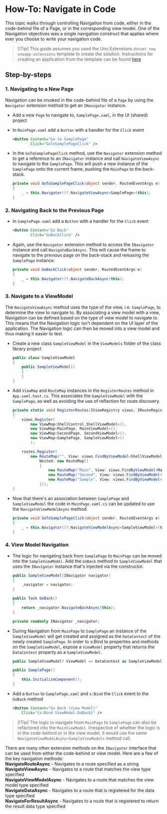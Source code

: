 # How-To: Navigate in Code

This topic walks through controlling Navigation from code, either in the code-behind file of a Page, or in the corresponding view model. One of the Navigation objectives was a single navigation construct that applies where ever you choose to write your navigation code.  

> [!Tip] This guide assumes you used the Uno.Extensions `dotnet new unoapp-extensions` template to create the solution. Instructions for creating an application from the template can be found [here](../Extensions/GettingStarted/UsingUnoExtensions.md)

## Step-by-steps


### 1. Navigating to a New Page

Navigation can be invoked in the code-behind file of a `Page` by using the `Navigator` extension method to get an `INavigator` instance.

- Add a new `Page` to navigate to, `SamplePage.xaml`, in the UI (shared) project
- In `MainPage.xaml` add a `Button` with a handler for the `Click` event  

    ```xml
    <Button Content="Go to SamplePage"
            Click="GoToSamplePageClick" />
    ```
- In the `GoToSamplePageClick` method, use the `Navigator` extension method to get a reference to an  `INavigator` instance and call `NavigateViewAsync` to navigate to the `SamplePage`. This will push a new instance of the `SamplePage` onto the current frame, pushing the `MainPage` to the back-stack. 

    ```csharp
    private void GoToSamplePageClick(object sender, RoutedEventArgs e)
    {
        _ = this.Navigator()?.NavigateViewAsync<SamplePage>(this);
    }
    ```

### 2. Navigating Back to the Previous Page

- In `SamplePage.xaml` add a `Button` with a handler for the `Click` event

    ```xml
    <Button Content="Go Back"
            Click="GoBackClick" />
    ```
- Again, use the `Navigator` extension method to access the `INavigator` instance and call `NavigateBackAsync`. This will cause the frame to navigate to the previous page on the back-stack and releasing the `SamplePage` instance.

    ```csharp
    private void GoBackClick(object sender, RoutedEventArgs e)
    {
        _ = this.Navigator()?.NavigateBackAsync(this);
    }
    ```

### 3. Navigate to a ViewModel

The `NavigateViewAsync` method uses the type of the view, i.e. `SamplePage`, to determine the view to navigate to. By associating a view model with a view, Navigation can be defined based on the type of view model to navigate to. This means that the Navigation logic isn't dependent on the UI layer of the application. The Navigation logic can then be moved into a view model and thus making it easier to test.

- Create a new class `SampleViewModel` in the `ViewModels` folder of the class library project

    ```csharp
    public class SampleViewModel
    {
        public SampleViewModel()
        {
        }
    }
    ```

- Add `ViewMap` and `RouteMap` instances in the `RegisterRoutes` method in `App.xaml.host.cs`. This associates the `SampleViewModel` with the `SamplePage`, as well as avoiding the use of reflection for route discovery.

    ```csharp
    private static void RegisterRoutes(IViewRegistry views, IRouteRegistry routes)
    {
        views.Register(
            new ViewMap<ShellControl,ShellViewModel>(),
            new ViewMap<MainPage, MainViewModel>(),
            new ViewMap<SecondPage, SecondViewModel>(),
            new ViewMap<SamplePage, SampleViewModel>()
            );
    
        routes.Register(
        	new RouteMap("", View: views.FindByViewModel<ShellViewModel>() ,
                Nested: new RouteMap[]
                {
                    new RouteMap("Main", View: views.FindByViewModel<MainViewModel>(),),
                    new RouteMap("Second", View: views.FindByViewModel<SecondViewModel>()),
                    new RouteMap("Sample", View: views.FindByViewModel<SampleViewModel>()),
                }));
    }
    ```

- Now that there's an association between `SamplePage` and `SampleViewModel` the code in `MainPage.xaml.cs` can be updated to use the `NavigateViewModelAsync` method.

    ```csharp
    private void GoToSamplePageClick(object sender, RoutedEventArgs e)
    {
        _ = this.Navigator()?.NavigateViewModelAsync<SampleViewModel>(this);
    }
    ```

### 4. View Model Navigation

- The logic for navigating back from `SamplePage` to `MainPage` can be moved into the `SampleViewModel`. Add the `GoBack` method to `SampleViewModel` that uses the `INavigator` instance that's injected via the constructor. 

    ```csharp
    public SampleViewModel(INavigator navigator)
    {
        _navigator = navigator;
    }

    public Task GoBack()
    {
        return _navigator.NavigateBackAsync(this);
    }
    
    private readonly INavigator _navigator;
    ```

- During Navigation from `MainPage` to `SamplePage` an instance of the `SampleViewModel` will get created and assigned as the `DataContext` of the newly created `SamplePage`. In order to x:Bind to properties and methods on the `SampleViewModel`, expose a `ViewModel` property that returns the `DataContext` property as a `SampleViewModel`. 

    ```csharp
    public SampleViewModel? ViewModel => DataContext as SampleViewModel;
    
    public SamplePage()
    {
        this.InitializeComponent();
    }
    ```

- Add a `Button` to `SamplePage.xaml` and `x:Bind` the `Click` event to the `GoBack` method
    ```xml
    <Button Content="Go Back (View Model)"
        Click="{x:Bind ViewModel.GoBack}" />
    ```

> [!Tip] The logic to navigate from `MainPage` to `SamplePage` can also be refactored into the `MainViewModel`. Irrespective of whether the logic is in the code-behind or in the view model, it would use the same `NavigateViewModelAsync<SampleViewModel>` method call.


There are many other extension methods on the `INavigator` interface that can be used from either the code-behind or view model. Here are a few of the key navigation methods:  
**NavigateRouteAsync** - Navigates to a route specified as a string  
**NavigateViewAsync** - Navigates to a route that matches the view type specified  
**NavigateViewModelAsync** - Navigates to a route that matches the view model type specified  
**NavigateDataAsync** - Navigates to a route that is registered for the data type specified  
**NavigateForResultAsync** - Navigates to a route that is registered to return the result data type specified

